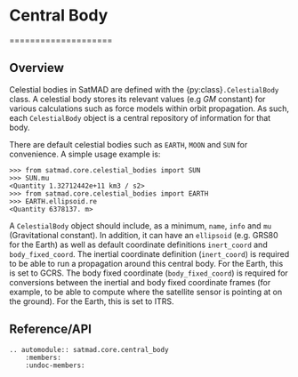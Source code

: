 # Central Body
====================

## Overview
Celestial bodies in SatMAD are defined with the {py:class}`.CelestialBody` class. A celestial body stores its relevant values (e.g $GM$ constant) for various calculations such as force models within orbit propagation. As such, each `CelestialBody` object is a central repository of information for that body.

There are default celestial bodies such as `EARTH`, `MOON` and `SUN` for convenience. A simple usage example is:

    >>> from satmad.core.celestial_bodies import SUN
    >>> SUN.mu
    <Quantity 1.32712442e+11 km3 / s2>
    >>> from satmad.core.celestial_bodies import EARTH
    >>> EARTH.ellipsoid.re
    <Quantity 6378137. m>

A `CelestialBody` object should include, as a minimum, `name`, `info` and `mu` (Gravitational constant). In addition, it can have an `ellipsoid` (e.g. GRS80 for the Earth) as well as default coordinate definitions `inert_coord` and `body_fixed_coord`. The inertial coordinate definition (`inert_coord`) is required to be able to run a propagation around this central body. For the Earth, this is set to GCRS. The body fixed coordinate (`body_fixed_coord`) is required for conversions between the inertial and body fixed coordinate frames (for example, to be able to compute where the satellite sensor is pointing at on the ground). For the Earth, this is set to ITRS.


## Reference/API

```{eval-rst}
.. automodule:: satmad.core.central_body
    :members:
    :undoc-members:
```